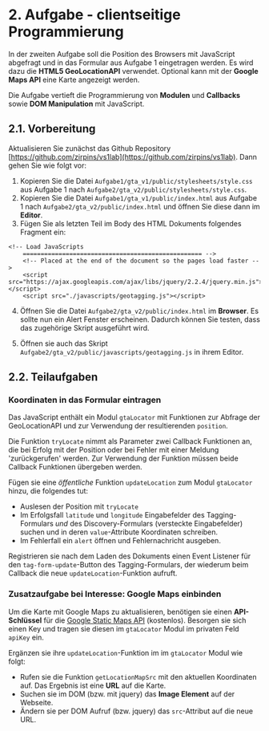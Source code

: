 # 2. Aufgabe - clientseitige Programmierung
In der zweiten Aufgabe soll die Position des Browsers mit JavaScript abgefragt und in das Formular aus Aufgabe 1 eingetragen werden. Es wird dazu die **HTML5 GeoLocationAPI** verwendet. Optional kann mit der **Google Maps API** eine Karte angezeigt werden.

Die Aufgabe vertieft die Programmierung von **Modulen** und **Callbacks** sowie **DOM Manipulation** mit JavaScript.

## 2.1. Vorbereitung
Aktualisieren Sie zunächst das Github Repository [https://github.com/zirpins/vs1lab](https://github.com/zirpins/vs1lab). Dann gehen Sie wie folgt vor:

1. Kopieren Sie die Datei `Aufgabe1/gta_v1/public/stylesheets/style.css` aus 
Aufgabe 1 nach `Aufgabe2/gta_v2/public/stylesheets/style.css`.
2. Kopieren Sie die Datei `Aufgabe1/gta_v1/public/index.html` aus Aufgabe 1 nach `Aufgabe2/gta_v2/public/index.html` und öffnen Sie diese dann im **Editor**.
3. Fügen Sie als letzten Teil im Body des HTML Dokuments folgendes Fragment ein:

```
<!-- Load JavaScripts
    ================================================== -->
	<!-- Placed at the end of the document so the pages load faster -->
	<script src="https://ajax.googleapis.com/ajax/libs/jquery/2.2.4/jquery.min.js"></script>
	<script src="./javascripts/geotagging.js"></script>
```

4. Öffnen Sie die Datei `Aufgabe2/gta_v2/public/index.html` im **Browser**. Es sollte nun ein Alert Fenster erscheinen. Dadurch können Sie testen, dass das zugehörige Skript ausgeführt wird.

5. Öffnen sie auch das Skript `Aufgabe2/gta_v2/public/javascripts/geotagging.js` in ihrem Editor.

## 2.2. Teilaufgaben
### Koordinaten in das Formular eintragen
Das JavaScript enthält ein Modul `gtaLocator` mit Funktionen zur Abfrage der GeoLocationAPI und zur Verwendung der resultierenden `position`.

Die Funktion `tryLocate` nimmt als Parameter zwei Callback Funktionen an, die bei Erfolg mit der Position oder bei Fehler mit einer Meldung 'zurückgerufen' werden. Zur Verwendung der Funktion müssen beide Callback Funktionen übergeben werden.

Fügen sie eine _öffentliche_ Funktion `updateLocation` zum Modul `gtaLocator` hinzu, die folgendes tut:

- Auslesen der Position mit `tryLocate`
- Im Erfolgsfall `latitude` und `longitude` Eingabefelder des Tagging-Formulars *und* des Discovery-Formulars (versteckte Eingabefelder) suchen und in deren `value`-Attribute Koordinaten schreiben.
- Im Fehlerfall ein `alert` öffnen und Fehlernachricht ausgeben.

Registrieren sie nach dem Laden des Dokuments einen Event Listener für den `tag-form-update`-Button des Tagging-Formulars, der wiederum beim Callback die neue `updateLocation`-Funktion aufruft.

### Zusatzaufgabe bei Interesse: Google Maps einbinden 
Um die Karte mit Google Maps zu aktualisieren, benötigen sie einen **API-Schlüssel** für die [Google Static Maps API](https://developers.google.com/maps/documentation/static-maps/) (kostenlos). Besorgen sie sich einen Key und tragen sie diesen im `gtaLocator` Modul im privaten Feld `apiKey` ein.

Ergänzen sie ihre `updateLocation`-Funktion im im `gtaLocator` Modul wie folgt:

- Rufen sie die Funktion `getLocationMapSrc` mit den aktuellen Koordinaten auf. Das Ergebnis ist eine **URL** auf die Karte.
- Suchen sie im DOM (bzw. mit jquery) das **Image Element** auf der Webseite.
- Ändern sie per DOM Aufruf (bzw. jquery) das `src`-Attribut auf die neue URL.
